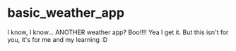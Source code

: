 # basic_weather_app
I know, I know... ANOTHER weather app? Boo!!!! Yea I get it. But this isn't for you, it's for me and my learning :D
